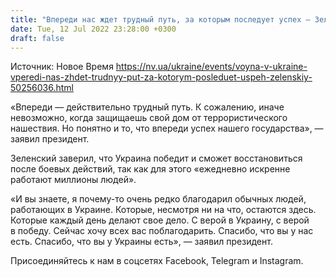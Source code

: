 ```yaml
---
title: "Впереди нас ждет трудный путь, за которым последует успех — Зеленский"
date: Tue, 12 Jul 2022 23:28:00 +0300
draft: false
---
```

Источник: Новое Время https://nv.ua/ukraine/events/voyna-v-ukraine-vperedi-nas-zhdet-trudnyy-put-za-kotorym-posleduet-uspeh-zelenskiy-50256036.html


«Впереди — действительно трудный путь. К сожалению, иначе невозможно, когда защищаешь свой дом от террористического нашествия. Но понятно и то, что впереди успех нашего государства», — заявил президент.

Зеленский заверил, что Украина победит и сможет восстановиться после боевых действий, так как для этого «ежедневно искренне работают миллионы людей».

«И вы знаете, я почему-то очень редко благодарил обычных людей, работающих в Украине. Которые, несмотря ни на что, остаются здесь. Которые каждый день делают свое дело. С верой в Украину, с верой в победу. Сейчас хочу всех вас поблагодарить. Спасибо, что вы у нас есть. Спасибо, что вы у Украины есть», — заявил президент.

Присоединяйтесь к нам в соцсетях Facebook, Telegram и Instagram.

